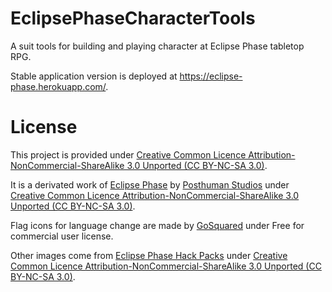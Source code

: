 # EclipsePhaseCharacterTools

A suit tools for building and playing character at Eclipse Phase tabletop RPG.

Stable application version is deployed at https://eclipse-phase.herokuapp.com/.

# License
This project is provided under [Creative Common Licence Attribution-NonCommercial-ShareAlike 3.0 Unported (CC BY-NC-SA 3.0)](http://creativecommons.org/licenses/by-nc-sa/3.0/).

It is a derivated work of [Eclipse Phase](http://eclipsephase.com/) by [Posthuman Studios](http://posthumanstudios.com/) under [Creative Common Licence Attribution-NonCommercial-ShareAlike 3.0 Unported (CC BY-NC-SA 3.0)](http://creativecommons.org/licenses/by-nc-sa/3.0/).

Flag icons for language change are made by [GoSquared](https://www.iconfinder.com/iconsets/flags_gosquared) under Free for commercial user license.

Other images come from [Eclipse Phase Hack Packs](http://www.drivethrurpg.com/browse.php?keywords=eclipse+phase+hack+pack) under [Creative Common Licence Attribution-NonCommercial-ShareAlike 3.0 Unported (CC BY-NC-SA 3.0)](http://creativecommons.org/licenses/by-nc-sa/3.0/).